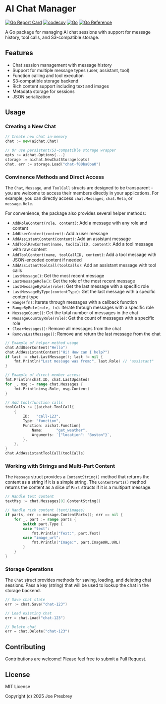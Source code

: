 # AI Chat Manager

[![Go Report Card](https://goreportcard.com/badge/github.com/presbrey/aichat)](https://goreportcard.com/report/github.com/presbrey/aichat)
[![codecov](https://codecov.io/gh/presbrey/aichat/graph/badge.svg?token=PHVQ7QN4TL)](https://codecov.io/gh/presbrey/aichat)
[![Go](https://github.com/presbrey/aichat/actions/workflows/go.yml/badge.svg)](https://github.com/presbrey/aichat/actions/workflows/go.yml)
[![Go Reference](https://pkg.go.dev/badge/github.com/presbrey/aichat.svg)](https://pkg.go.dev/github.com/presbrey/aichat)

A Go package for managing AI chat sessions with support for message history, tool calls, and S3-compatible storage.

## Features

- Chat session management with message history
- Support for multiple message types (user, assistant, tool)
- Function calling and tool execution
- S3-compatible storage backend
- Rich content support including text and images
- Metadata storage for sessions
- JSON serialization

## Usage

### Creating a New Chat

```go
// Create new chat in-memory
chat := new(aichat.Chat)

// Or use persistent/S3-compatible storage wrapper
opts := aichat.Options{...}
storage := aichat.NewChatStorage(opts)
chat, err := storage.Load("chat-f00ba0ba0")
```

### Convinence Methods and Direct Access

The `Chat`, `Message`, and `ToolCall` structs are designed to be transparent - you are welcome to access their members directly in your applications. For example, you can directly access `chat.Messages`, `chat.Meta`, or `message.Role`.

For convenience, the package also provides several helper methods:

- `AddRoleContent(role, content)`: Add a message with any role and content
- `AddUserContent(content)`: Add a user message
- `AddAssistantContent(content)`: Add an assistant message
- `AddToolRawContent(name, toolCallID, content)`: Add a tool message with raw content
- `AddToolContent(name, toolCallID, content)`: Add a tool message with JSON-encoded content if needed
- `AddAssistantToolCall(toolCalls)`: Add an assistant message with tool calls
- `LastMessage()`: Get the most recent message
- `LastMessageRole()`: Get the role of the most recent message
- `LastMessageByRole(role)`: Get the last message with a specific role
- `LastMessageByType(contentType)`: Get the last message with a specific content type
- `Range(fn)`: Iterate through messages with a callback function
- `RangeByRole(role, fn)`: Iterate through messages with a specific role
- `MessageCount()`: Get the total number of messages in the chat
- `MessageCountByRole(role)`: Get the count of messages with a specific role
- `ClearMessages()`: Remove all messages from the chat
- `RemoveLastMessage()`: Remove and return the last message from the chat

```go
// Example of helper method usage
chat.AddUserContent("Hello")
chat.AddAssistantContent("Hi! How can I help?")
if last := chat.LastMessage(); last != nil {
    fmt.Println("Last message was from:", last.Role) // "assistant"
}

// Example of direct member access
fmt.Println(chat.ID, chat.LastUpdated)
for _, msg := range chat.Messages {
    fmt.Println(msg.Role, msg.Content)
}

// Add tool/function calls
toolCalls := []aichat.ToolCall{
    {
        ID:   "call-123",
        Type: "function",
        Function: aichat.Function{
            Name:      "get_weather",
            Arguments: `{"location": "Boston"}`,
        },
    },
}
chat.AddAssistantToolCall(toolCalls)
```

### Working with Strings and Multi-Part Content

The `Message` struct provides a `ContentString()` method that returns the content as a string if it is a simple string.
The `ContentParts()` method returns the content as a slice of `Part` structs if it is a multipart message.

```go
// Handle text content
textMsg := chat.Messages[0].ContentString()

// Handle rich content (text/images)
if parts, err := message.ContentParts(); err == nil {
    for _, part := range parts {
        switch part.Type {
        case "text":
            fmt.Println("Text:", part.Text)
        case "image_url":
            fmt.Println("Image:", part.ImageURL.URL)
        }
    }
}
```

### Storage Operations

The `Chat` struct provides methods for saving, loading, and deleting chat sessions. Pass a key (string) that will be used to lookup the chat in the storage backend.

```go
// Save chat state
err := chat.Save("chat-123")

// Load existing chat
err = chat.Load("chat-123")

// Delete chat
err = chat.Delete("chat-123")
```

## Contributing

Contributions are welcome! Please feel free to submit a Pull Request.

## License

MIT License

Copyright (c) 2025 Joe Presbrey
